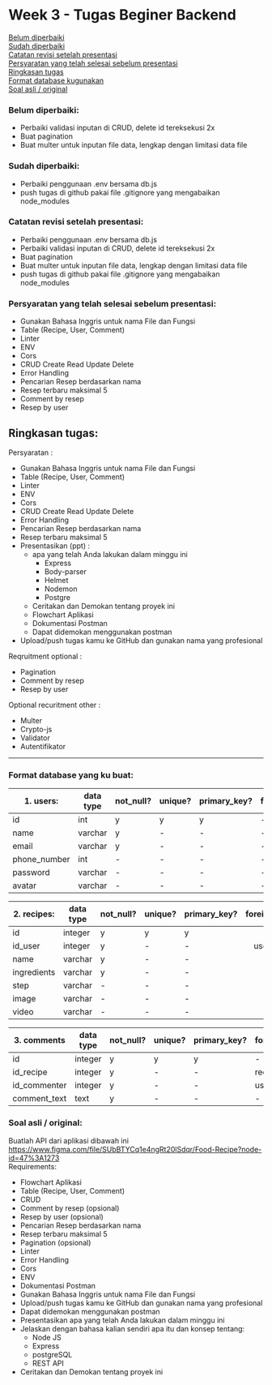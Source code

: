 # Week 3 - Tugas Beginer Backend

[Belum diperbaiki](#Belum-diperbaiki)  
[Sudah diperbaiki](#Sudah-diperbaiki)  
[Catatan revisi setelah presentasi](#Catatan-revisi-setelah-presentasi)  
[Persyaratan yang telah selesai sebelum presentasi](#Persyaratan-yang-telah-selesai-sebelum-presentasi)  
[Ringkasan tugas](#Ringkasan-tugas)  
[Format database kugunakan](#Format-database-kugunakan)  
[Soal asli / original](#Soal-asli-/-original)  

### Belum diperbaiki:
  - Perbaiki validasi inputan di CRUD, delete id tereksekusi 2x
  - Buat pagination
  - Buat multer untuk inputan file data, lengkap dengan limitasi data file

### Sudah diperbaiki:
  - Perbaiki penggunaan .env bersama db.js
  - push tugas di github pakai file .gitignore yang mengabaikan node_modules

### Catatan revisi setelah presentasi:
  - Perbaiki penggunaan .env bersama db.js
  - Perbaiki validasi inputan di CRUD, delete id tereksekusi 2x
  - Buat pagination
  - Buat multer untuk inputan file data, lengkap dengan limitasi data file
  - push tugas di github pakai file .gitignore yang mengabaikan node_modules

### Persyaratan yang telah selesai sebelum presentasi:
  - Gunakan Bahasa Inggris untuk nama File dan Fungsi
  - Table (Recipe, User, Comment)
  - Linter
  - ENV
  - Cors
  - CRUD Create Read Update Delete
  - Error Handling
  - Pencarian Resep berdasarkan nama
  - Resep terbaru maksimal 5
  - Comment by resep
  - Resep by user

## Ringkasan tugas:
Persyaratan :  
  - Gunakan Bahasa Inggris untuk nama File dan Fungsi  
  - Table (Recipe, User, Comment)  
  - Linter  
  - ENV  
  - Cors  
  - CRUD Create Read Update Delete  
  - Error Handling  
  - Pencarian Resep berdasarkan nama  
  - Resep terbaru maksimal 5  
  - Presentasikan (ppt) :  
    - apa yang telah Anda lakukan dalam minggu ini  
      - Express  
      - Body-parser  
      - Helmet  
      - Nodemon  
      - Postgre  
    - Ceritakan dan Demokan tentang proyek ini  
    - Flowchart Aplikasi  
    - Dokumentasi Postman  
    - Dapat didemokan menggunakan postman  
  - Upload/push tugas kamu ke GitHub dan gunakan nama yang profesional  

Reqruitment optional :
  - Pagination
  - Comment by resep
  - Resep by user

Optional recuritment other :
  - Multer
  - Crypto-js
  - Validator
  - Autentifikator

---
### Format database yang ku buat: 
| 1. users:    | data type | not_null? | unique? | primary_key? | foreign_key |
| ------------ | --------- | --------- | ------- | -----------  | ----------- |
| id           | int       | y         |  y      | y            | -           |
| name         | varchar   | y         |  -      | -            | -           |
| email        | varchar   | y         |  -      | -            | -           |
| phone_number | int       | -         |  -      | -            | -           |
| password     | varchar   | -         |  -      | -            | -           |
| avatar       | varchar   | -         |  -      | -            | -           |

| 2. recipes:  | data type | not_null? | unique? | primary_key? | foreign_key |
| ------------ | --------- | --------- | ------- | ------------ | :---------: |
| id           | integer   | y         |  y      | y            | -           |
| id_user      | integer   | y         |  -      | -            | users.id    |
| name         | varchar   | y         |  -      | -            | -           |
| ingredients  | varchar   | y         |  -      | -            | -           |
| step         | varchar   | -         |  -      | -            | -           |
| image        | varchar   | -         |  -      | -            | -           |
| video        | varchar   | -         |  -      | -            | -           |

| 3. comments  | data type | not_null? | unique? | primary_key? | foreign_key |
| ------------ | --------- | --------- | ------- | ------------ | ----------- |
| id           | integer   |  y        |  y      | y            | -           |
| id_recipe    | integer   |  y        |  -      | -            | recipes.id  |
| id_commenter | integer   |  y        |  -      | -            | users.id    |
| comment_text | text      |  y        |  -      | -            | -           |

### Soal asli / original:
Buatlah API dari aplikasi dibawah ini  
https://www.figma.com/file/SUbBTYCq1e4ngRt20lSdqr/Food-Recipe?node-id=47%3A1273  
Requirements:
  - Flowchart Aplikasi
  - Table (Recipe, User, Comment)
  - CRUD
  - Comment by resep (opsional)
  - Resep by user (opsional)
  - Pencarian Resep berdasarkan nama
  - Resep terbaru maksimal 5
  - Pagination (opsional)
  - Linter
  - Error Handling
  - Cors
  - ENV
  - Dokumentasi Postman
  - Gunakan Bahasa Inggris untuk nama File dan Fungsi
  - Upload/push tugas kamu ke GitHub dan gunakan nama yang profesional
  - Dapat didemokan menggunakan postman
  - Presentasikan apa yang telah Anda lakukan dalam minggu ini
  - Jelaskan dengan bahasa kalian sendiri apa itu dan konsep tentang:
    - Node JS
    - Express
    - postgreSQL
    - REST API
  - Ceritakan dan Demokan tentang proyek ini